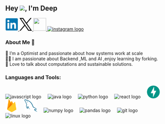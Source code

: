 ## Hey <img src="https://github.com/TheDudeThatCode/TheDudeThatCode/blob/master/Assets/Hi.gif" width="29">, I'm Deep
<div align="left">
<a href="https://www.linkedin.com/in/deep-pande-6bb86521b/">
    <img src="https://github.com/devicons/devicon/blob/v2.16.0/icons/linkedin/linkedin-original.svg" width="40" height="40" alt="linkedin logo"  />
</a>
<a href="https://x.com/DeepPande7">
  <img src="https://github.com/devicons/devicon/blob/v2.16.0/icons/twitter/twitter-original.svg" width="40" height="40" alt="twitter logo"  />
</a>
<a href="https://deeppande.hashnode.dev/">
  <img  width="40" height="40" src="https://img.icons8.com/color/512/hashnode.png"  />
</a>

<a href="https://www.instagram.com/d_p7112/">
 <img src="https://raw.githubusercontent.com/maurodesouza/profile-readme-generator/master/src/assets/icons/social/instagram/default.svg" width="40" height="40" alt="instagram logo"  />
</a>
</div>




###




 
  
 






  


### About Me 🚀

👋 I’m a Optimist and passionate about how systems work at scale </br>
👨‍💻 I am passionate about Backend ,ML and AI ,enjoy learning by forking. </br>
🌱 Love to talk about computations and sustainable solutions.<br/>

<h3 align="left">Languages and Tools:</h3>
<div align="left">
  <img src="https://cdn.jsdelivr.net/gh/devicons/devicon/icons/javascript/javascript-original.svg" height="40" alt="javascript logo"  />
  <img width="12" />
  <img src="https://cdn.jsdelivr.net/gh/devicons/devicon/icons/java/java-original.svg" height="40" alt="java logo"  />
  <img width="12" />
  <img src="https://cdn.jsdelivr.net/gh/devicons/devicon/icons/python/python-original.svg" height="40" alt="python logo"  />
  <img width="12" />
  <img src="https://cdn.jsdelivr.net/gh/devicons/devicon/icons/react/react-original.svg" height="40" alt="react logo"  />
  <img width="12" />
  <img src="https://github.com/devicons/devicon/blob/v2.16.0/icons/fastapi/fastapi-plain.svg" height="40" alt="fastapi" />
  <img width="12" />
  <img src="https://github.com/devicons/devicon/blob/v2.16.0/icons/firebase/firebase-original.svg"  height="40" alt="firebase"/>
  <img width="12" />
  <img src="https://github.com/devicons/devicon/blob/v2.16.0/icons/mysql/mysql-original.svg" height="40" alt="mysql"/>
  <img width="12" />  
  <img src="https://cdn.jsdelivr.net/gh/devicons/devicon/icons/numpy/numpy-original.svg" height="40" alt="numpy logo"  />
  <img width="12" />
  <img src="https://cdn.jsdelivr.net/gh/devicons/devicon/icons/pandas/pandas-original.svg" height="40" alt="pandas logo"  />
  <img width="12" />
  <img src="https://cdn.jsdelivr.net/gh/devicons/devicon/icons/git/git-original.svg" height="40" alt="git logo"  />
  <img width="12" />
  <img src="https://cdn.jsdelivr.net/gh/devicons/devicon/icons/linux/linux-original.svg" height="40" alt="linux logo"  />
</div>


###






























